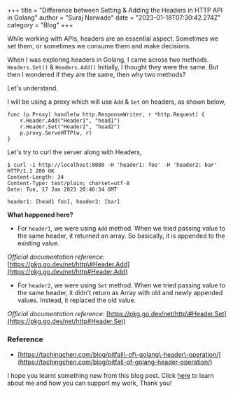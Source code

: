 +++
title = "Difference between Setting & Adding the Headers in HTTP API in Golang"
author = "Suraj Narwade"
date = "2023-01-18T07:30:42.274Z"
category = "Blog"
+++

While working with APIs, headers are an essential aspect. Sometimes we set them, or sometimes we consume them and make decisions.


When I was exploring headers in Golang, I came across two methods. `Headers.Set()` \& `Headers.Add()` Initially, I thought they were the same. But then I wondered if they are the same, then why two methods?


Let's understand.


I will be using a proxy which will use `Add` \& `Set` on headers, as shown below,



```
func (p Proxy) handle(w http.ResponseWriter, r *http.Request) {
    r.Header.Add("Header1", "head1")
    r.Header.Set("Header2", "head2")
    p.proxy.ServeHTTP(w, r)
}

```

Let's try to curl the server along with Headers,



```
$ curl -i http://localhost:8080 -H 'header1: foo' -H 'header2: bar'
HTTP/1.1 200 OK
Content-Length: 34
Content-Type: text/plain; charset=utf-8
Date: Tue, 17 Jan 2023 20:46:34 GMT

header1: [head1 foo], header2: [bar]

```

**What happened here?**


* For `header1`, we were using `Add` method. When we tried passing value to the same header, it returned an array. So basically, it is appended to the existing value.


 *Official documentation reference:* [https://pkg.go.dev/net/http\#Header.Add](https://pkg.go.dev/net/http#Header.Add)
* For `header2`, we were using `Set` method. When we tried passing value to the same header, it didn't return as Array with old and newly appended values. Instead, it replaced the old value.


 *Official documentation reference:* [https://pkg.go.dev/net/http\#Header.Set](https://pkg.go.dev/net/http#Header.Set)


### Reference


* [https://tachingchen.com/blog/pitfall\-of\-golang\-header\-operation/](https://tachingchen.com/blog/pitfall-of-golang-header-operation/)


I hope you learnt something new from this blog post. Click [here](https://surajincloud.com/about) to learn about me and how you can support my work, Thank you!


